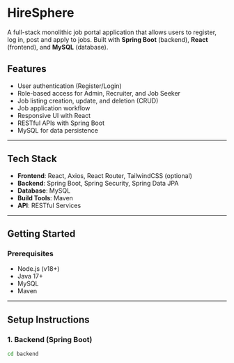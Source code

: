 # HireSphere

A full-stack monolithic job portal application that allows users to register, log in, post and apply to jobs. Built with **Spring Boot** (backend), **React** (frontend), and **MySQL** (database).

## Features

- User authentication (Register/Login)
- Role-based access for Admin, Recruiter, and Job Seeker
- Job listing creation, update, and deletion (CRUD)
- Job application workflow
- Responsive UI with React
- RESTful APIs with Spring Boot
- MySQL for data persistence

---

## Tech Stack

- **Frontend**: React, Axios, React Router, TailwindCSS (optional)
- **Backend**: Spring Boot, Spring Security, Spring Data JPA
- **Database**: MySQL
- **Build Tools**: Maven
- **API**: RESTful Services

---

## Getting Started

### Prerequisites

- Node.js (v18+)
- Java 17+
- MySQL
- Maven

---

## Setup Instructions

### 1. Backend (Spring Boot)

```bash
cd backend
